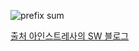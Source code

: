 
![prefix sum](https://github.com/evelyn82ny/Algorithm/blob/master/img/Prefix%20Sum.png)

[출처 아인스트레사의 SW 블로그](https://eine.tistory.com/entry/2차원-누적합-부분합-구하기)
